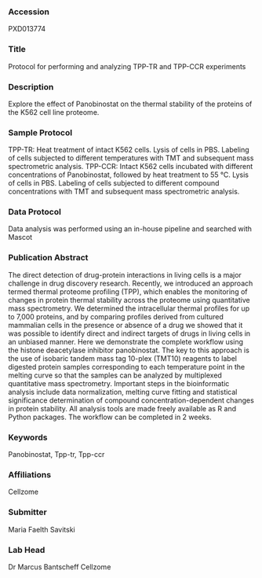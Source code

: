 ### Accession
PXD013774

### Title
Protocol for performing and analyzing TPP-TR and TPP-CCR experiments

### Description
Explore the effect of Panobinostat on the thermal stability of the proteins of the K562 cell line proteome.

### Sample Protocol
TPP-TR: Heat treatment of intact K562 cells. Lysis of cells in PBS. Labeling of cells subjected to different temperatures with TMT and subsequent mass spectrometric analysis. TPP-CCR: Intact K562 cells incubated with different concentrations of Panobinostat, followed by heat treatment to  55 °C. Lysis of cells in PBS. Labeling of cells subjected to different compound concentrations with TMT and subsequent mass spectrometric analysis.

### Data Protocol
Data analysis was performed using an in-house pipeline and searched with Mascot

### Publication Abstract
The direct detection of drug-protein interactions in living cells is a major challenge in drug discovery research. Recently, we introduced an approach termed thermal proteome profiling (TPP), which enables the monitoring of changes in protein thermal stability across the proteome using quantitative mass spectrometry. We determined the intracellular thermal profiles for up to 7,000 proteins, and by comparing profiles derived from cultured mammalian cells in the presence or absence of a drug we showed that it was possible to identify direct and indirect targets of drugs in living cells in an unbiased manner. Here we demonstrate the complete workflow using the histone deacetylase inhibitor panobinostat. The key to this approach is the use of isobaric tandem mass tag 10-plex (TMT10) reagents to label digested protein samples corresponding to each temperature point in the melting curve so that the samples can be analyzed by multiplexed quantitative mass spectrometry. Important steps in the bioinformatic analysis include data normalization, melting curve fitting and statistical significance determination of compound concentration-dependent changes in protein stability. All analysis tools are made freely available as R and Python packages. The workflow can be completed in 2 weeks.

### Keywords
Panobinostat, Tpp-tr, Tpp-ccr

### Affiliations
Cellzome

### Submitter
Maria Faelth Savitski

### Lab Head
Dr Marcus Bantscheff
Cellzome


